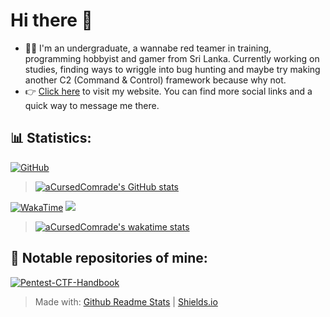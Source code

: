 # Hi there 👋

- 🧑‍💻 I'm an undergraduate, a wannabe red teamer in training, programming hobbyist and gamer from Sri Lanka. Currently working on studies, finding ways to wriggle into bug hunting and maybe try making another C2 (Command & Control) framework because why not.
- 👉 [Click here](https://acursedcomrade.github.io/) to visit my website. You can find more social links and a quick way to message me there.

<!--![](https://hit.yhype.me/github/profile?user_id=71869007)--->

## 📊 Statistics:

[![GitHub](https://img.shields.io/badge/GitHub-Stats-blue?logo=github&style=for-the-badge&logoWidth=16)](https://shields.io)
<br>
> [![aCursedComrade's GitHub stats](https://github-readme-stats.vercel.app/api?username=aCursedComrade&show_icons=true&theme=transparent)](https://github.com/anuraghazra/github-readme-stats)

[![WakaTime](https://img.shields.io/badge/WakaTime-Stats-blue?logo=wakatime&style=for-the-badge&logoWidth=16)](https://shields.io) [![](https://wakatime.com/badge/user/88df5d86-e56c-4d67-8e7e-407b0d1379e2.svg?style=for-the-badge)](https://wakatime.com/@aCursedComrade)
<br>
> [![aCursedComrade's wakatime stats](https://github-readme-stats.vercel.app/api/wakatime?username=@aCursedComrade&layout=compact&theme=transparent&langs_count=8)](https://wakatime.com/@aCursedComrade)

<!--[![Top Langs](https://github-readme-stats.vercel.app/api/top-langs/?username=anuraghazra&layout=compact&theme=radical&langs_count=6)](https://github.com/anuraghazra/github-readme-stats)--->

## 📔 Notable repositories of mine:

[![Pentest-CTF-Handbook](https://github-readme-stats.vercel.app/api/pin/?username=aCursedComrade&repo=Pentest-CTF-Handbook&theme=transparent)](https://github.com/aCursedComrade/Pentest-CTF-Handbook)

> Made with: [Github Readme Stats](https://github.com/anuraghazra/github-readme-stats) | [Shields.io](https://shields.io)

